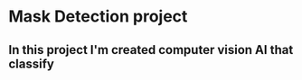 <h1> Mask Detection project </h1>

<h2> In this project I'm created computer vision AI that classify </h2>
